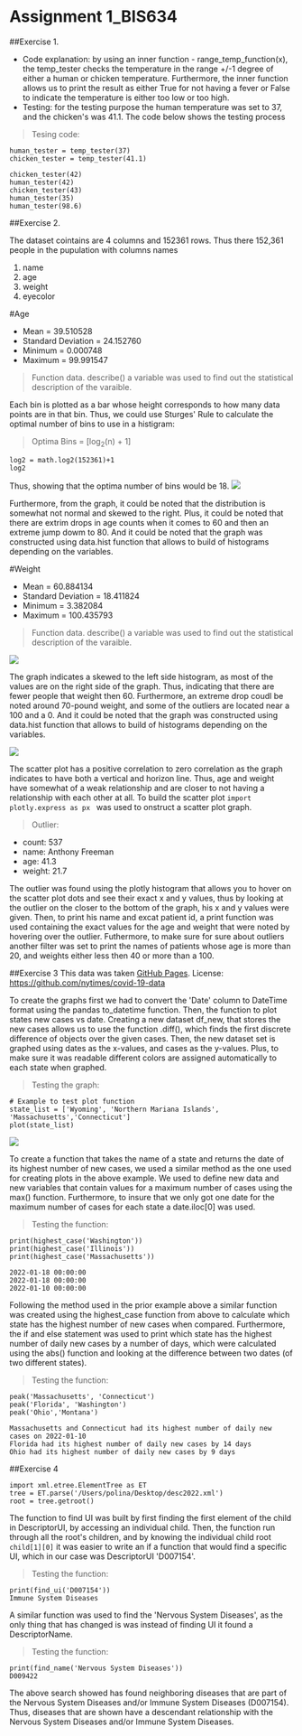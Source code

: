 # Assignment 1_BIS634

##Exercise 1.  
- Code explanation: by using an inner function - range_temp_function(x), the temp_tester  checks the temperature in the range +/-1 degree of either a human or chicken temperature. Furthermore, the inner function allows us to print the result as either True for not having a fever or False to indicate the temperature is either too low or too high.
- Testing: for the testing purpose the human temperature was set to 37, and the chicken's was 41.1. The code below shows  the testing process 
>Tesing code:
```
human_tester = temp_tester(37)
chicken_tester = temp_tester(41.1)

chicken_tester(42)
human_tester(42)
chicken_tester(43)
human_tester(35)
human_tester(98.6)
```

##Exercise 2. 

The dataset cointains are 4 columns and 152361 rows. Thus there 152,361 people in the pupulation with columns names 
1. name
2. age
3. weight
4. eyecolor

#Age

- Mean = 39.510528
- Standard Deviation = 24.152760
- Minimum = 0.000748
- Maximum = 99.991547

> Function data. describe() a variable was used to find out the statistical description of the varaible.

Each bin is plotted as a bar whose height corresponds to how many data points are in that bin. Thus, we could use Sturges' Rule to calculate the optimal number of bins to use in a histigram: 

>Optima Bins = [log<sub>2</sub>(n) + 1]
```
log2 = math.log2(152361)+1  
log2
```
Thus, showing that the optima number of bins would be 18. 
![](age_histogram.png)

Furthermore, from the graph, it could be noted that the distribution is somewhat not normal and skewed to the right. Plus, it could be noted that there are extrim drops in age counts when it comes to 60 and then an extreme jump dowm to 80. And it could be noted that the graph was constructed using data.hist function that allows to build of histograms depending on the variables. 

#Weight 

- Mean = 60.884134
- Standard Deviation = 18.411824
- Minimum = 3.382084
- Maximum = 100.435793
> Function data. describe() a variable was used to find out the statistical description of the varaible.

![](weight_histogram.png)

The graph indicates a skewed to the left side histogram, as most of the values are on the right side of the graph. Thus, indicating that there are fewer people that weight then 60. Furthermore, an extreme drop coudl be noted around 70-pound weight, and some of the outliers are located near a 100 and a 0. And it could be noted that the graph was constructed using data.hist function that allows to build of histograms depending on the variables. 

![](newplot.png)

The scatter plot has a positive correlation to zero correlation as the graph indicates to have both a vertical and horizon line. Thus, age and weight have somewhat of a weak relationship and are closer to not having a relationship with each other at all. To build the scatter plot ```import plotly.express as px ``` was used to onstruct  a scatter plot graph. 


> Outlier: 
- count: 537
- name: Anthony Freeman
- age: 41.3
- weight: 21.7

The outlier was found using the plotly histogram that allows you to hover on the scatter plot dots and see their exact x and y values, thus by looking at the outlier on the closer to the bottom of the graph, his x and y values were given. Then, to print his name and excat patient id, a print function was used containing the  exact values for the age and weight that were noted by hovering over the outlier. Futhermore, to make sure for sure about outliers another filter was set to print the names of patients whose age is more than 20, and weights either less then 40 or more than a 100. 


##Exercise 3
This data was taken [GitHub Pages](github.com/nytimes/covid-19-data).
License:
https://github.com/nytimes/covid-19-data

To create the graphs first we had to convert the 'Date' column to DateTime format using the pandas to_datetime function. Then, the function to plot states new cases vs date. Creating a new dataset df_new, that stores the new cases allows us to use the function .diff(), which finds the first discrete difference of objects over the given cases. Then, the new dataset set is graphed using dates as the x-values, and cases as the y-values. Plus, to make sure it was readable different colors are assigned automatically to each state when graphed. 

> Testing the graph:
```
# Example to test plot function
state_list = ['Wyoming', 'Northern Mariana Islands', 'Massachusetts','Connecticut']
plot(state_list)
```
![](3_1.png)

To create a function that takes the name of a state and returns the date of its highest number of new cases, we used a similar method as the one used for creating plots in the above example. We used to define new data and new variables that contain values for a maximum number of cases using the max() function. Furthermore, to insure that we only got one date for the maximum number of cases for each state a date.iloc[0] was used. 

>Testing the function: 
```
print(highest_case('Washington'))
print(highest_case('Illinois'))
print(highest_case('Massachusetts'))

2022-01-18 00:00:00
2022-01-18 00:00:00
2022-01-10 00:00:00
```
Following the method used in the prior example above a similar function was created using the highest_case function from above to calculate which state has the highest number of new cases when compared. Furthermore, the if and else statement was used to print which state has the highest number of daily new cases by a number of days, which were calculated using the abs() function and looking at the difference between two dates (of two different states).

>Testing the function: 
```
peak('Massachusetts', 'Connecticut')
peak('Florida', 'Washington')
peak('Ohio','Montana')

Massachusetts and Connecticut had its highest number of daily new cases on 2022-01-10 
Florida had its highest number of daily new cases by 14 days
Ohio had its highest number of daily new cases by 9 days
```

##Exercise 4
```
import xml.etree.ElementTree as ET
tree = ET.parse('/Users/polina/Desktop/desc2022.xml')
root = tree.getroot()
```
The function to find UI was built by first finding the first element of the child in DescriptorUI, by accessing an individual child. Then, the function run through all the root's children, and by knowing the individual child root ``` child[1][0]``` it was easier to write an if a function that would find a specific UI, which in our case was DescriptorUI 'D007154'.

>Testing the  function: 
```
print(find_ui('D007154'))
Immune System Diseases
```
A similar function was used to find the 'Nervous System Diseases', as the only thing that has changed is  was instead of finding UI it found a DescriptorName. 

>Testing the  function: 
```
print(find_name('Nervous System Diseases'))
D009422
```


The above search showed has found neighboring diseases that are part of the Nervous System Diseases and/or Immune System Diseases (D007154). Thus, diseases that are shown have a descendant relationship with the Nervous System Diseases and/or Immune System Diseases. 
